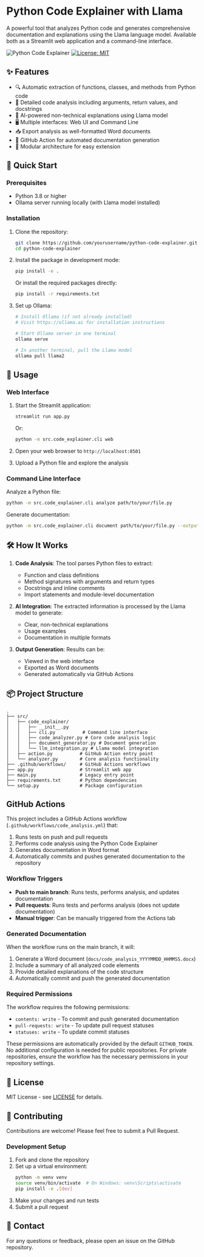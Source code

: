 # Python Code Explainer with Llama

A powerful tool that analyzes Python code and generates comprehensive documentation and explanations using the Llama language model. Available both as a Streamlit web application and a command-line interface.

![Python Code Explainer](https://img.shields.io/badge/python-3.8%2B-blue)
[![License: MIT](https://img.shields.io/badge/License-MIT-yellow.svg)](https://opensource.org/licenses/MIT)

## ✨ Features

- 🔍 Automatic extraction of functions, classes, and methods from Python code
- 📝 Detailed code analysis including arguments, return values, and docstrings
- 🤖 AI-powered non-technical explanations using Llama model
- 🖥️ Multiple interfaces: Web UI and Command Line
- 📥 Export analysis as well-formatted Word documents
- 🔄 GitHub Action for automated documentation generation
- 🧩 Modular architecture for easy extension

## 🚀 Quick Start

### Prerequisites

- Python 3.8 or higher
- Ollama server running locally (with Llama model installed)

### Installation

1. Clone the repository:
   ```bash
   git clone https://github.com/yourusername/python-code-explainer.git
   cd python-code-explainer
   ```

2. Install the package in development mode:
   ```bash
   pip install -e .
   ```
   
   Or install the required packages directly:
   ```bash
   pip install -r requirements.txt
   ```

3. Set up Ollama:
   ```bash
   # Install Ollama (if not already installed)
   # Visit https://ollama.ai for installation instructions
   
   # Start Ollama server in one terminal
   ollama serve
   
   # In another terminal, pull the Llama model
   ollama pull llama2
   ```

## 📖 Usage

### Web Interface

1. Start the Streamlit application:
   ```bash
   streamlit run app.py
   ```
   Or:
   ```bash
   python -m src.code_explainer.cli web
   ```

2. Open your web browser to `http://localhost:8501`

3. Upload a Python file and explore the analysis

### Command Line Interface

Analyze a Python file:
```bash
python -m src.code_explainer.cli analyze path/to/your/file.py
```

Generate documentation:
```bash
python -m src.code_explainer.cli document path/to/your/file.py --output docs/
```

## 🛠️ How It Works

1. **Code Analysis**: The tool parses Python files to extract:
   - Function and class definitions
   - Method signatures with arguments and return types
   - Docstrings and inline comments
   - Import statements and module-level documentation

2. **AI Integration**: The extracted information is processed by the Llama model to generate:
   - Clear, non-technical explanations
   - Usage examples
   - Documentation in multiple formats

3. **Output Generation**: Results can be:
   - Viewed in the web interface
   - Exported as Word documents
   - Generated automatically via GitHub Actions

## 📦 Project Structure

```
.
├── src/
│   ├── code_explainer/
│   │   ├── __init__.py
│   │   ├── cli.py          # Command line interface
│   │   ├── code_analyzer.py # Core code analysis logic
│   │   ├── document_generator.py # Document generation
│   │   └── llm_integration.py # Llama model integration
│   ├── action.py          # GitHub Action entry point
│   └── analyzer.py        # Core analysis functionality
├── .github/workflows/     # GitHub Actions workflows
├── app.py                 # Streamlit web app
├── main.py                # Legacy entry point
├── requirements.txt       # Python dependencies
└── setup.py               # Package configuration
```

## GitHub Actions

This project includes a GitHub Actions workflow (`.github/workflows/code_analysis.yml`) that:

1. Runs tests on push and pull requests
2. Performs code analysis using the Python Code Explainer
3. Generates documentation in Word format
4. Automatically commits and pushes generated documentation to the repository

### Workflow Triggers

- **Push to main branch**: Runs tests, performs analysis, and updates documentation
- **Pull requests**: Runs tests and performs analysis (does not update documentation)
- **Manual trigger**: Can be manually triggered from the Actions tab

### Generated Documentation

When the workflow runs on the main branch, it will:

1. Generate a Word document (`docs/code_analysis_YYYYMMDD_HHMMSS.docx`)
2. Include a summary of all analyzed code elements
3. Provide detailed explanations of the code structure
4. Automatically commit and push the generated documentation

### Required Permissions

The workflow requires the following permissions:
- `contents: write` - To commit and push generated documentation
- `pull-requests: write` - To update pull request statuses
- `statuses: write` - To update commit statuses

These permissions are automatically provided by the default `GITHUB_TOKEN`. No additional configuration is needed for public repositories. For private repositories, ensure the workflow has the necessary permissions in your repository settings.

## 📄 License

MIT License - see [LICENSE](LICENSE) for details.

## 🤝 Contributing

Contributions are welcome! Please feel free to submit a Pull Request.

### Development Setup

1. Fork and clone the repository
2. Set up a virtual environment:
   ```bash
   python -m venv venv
   source venv/bin/activate  # On Windows: venv\Scripts\activate
   pip install -e .[dev]
   ```
3. Make your changes and run tests
4. Submit a pull request

## 📧 Contact

For any questions or feedback, please open an issue on the GitHub repository.
